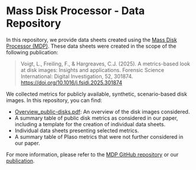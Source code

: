 # Mass Disk Processor - Data Repository

In this repository, we provide data sheets created using the [Mass Disk Processor (MDP)](https://github.com/lenavoigt/mass-disk-processor). These data sheets were created in the scope of the following publication:

> Voigt, L., Freiling, F., & Hargreaves, C.J. (2025). A metrics-based look at disk images: Insights and applications. Forensic Science International: Digital Investigation, 52, 301874. https://doi.org/10.1016/j.fsidi.2025.301874

We collected metrics for publicly available, synthetic, scenario-based disk images. In this repository, you can find:
- [Overview_public-disks.pdf](https://github.com/lenavoigt/mass-disk-processor-data/blob/main/Overview_public-disks.pdf): An overview of the disk images considered.
- A summary table of public disk metrics as considered in our paper, including a template for the creation of individual data sheets.
- Individual data sheets presenting selected metrics.
- A summary table of Plaso metrics that were not further considered in our paper.

For more information, please refer to the [MDP GitHub repository](https://github.com/lenavoigt/mass-disk-processor) or our [publication](https://www.sciencedirect.com/science/article/pii/S2666281725000137).
